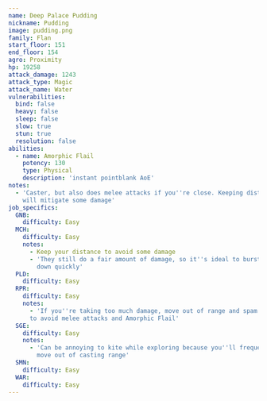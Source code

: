 ```yaml
---
name: Deep Palace Pudding
nickname: Pudding
image: pudding.png
family: Flan
start_floor: 151
end_floor: 154
agro: Proximity
hp: 19258
attack_damage: 1243
attack_type: Magic
attack_name: Water
vulnerabilities:
  bind: false
  heavy: false
  sleep: false
  slow: true
  stun: true
  resolution: false
abilities:
  - name: Amorphic Flail
    potency: 130
    type: Physical
    description: 'instant pointblank AoE'
notes:
  - 'Caster, but also does melee attacks if you''re close. Keeping distance
    will mitigate some damage'
job_specifics:
  GNB:
    difficulty: Easy
  MCH:
    difficulty: Easy
    notes:
      - Keep your distance to avoid some damage
      - 'They still do a fair amount of damage, so it''s ideal to burst them
        down quickly'
  PLD:
    difficulty: Easy
  RPR:
    difficulty: Easy
    notes:
      - 'If you''re taking too much damage, move out of range and spam Harpe
      to avoid melee attacks and Amorphic Flail'
  SGE:
    difficulty: Easy
    notes:
      - 'Can be annoying to kite while exploring because you''ll frequently
        move out of casting range'
  SMN:
    difficulty: Easy
  WAR:
    difficulty: Easy
---
```

